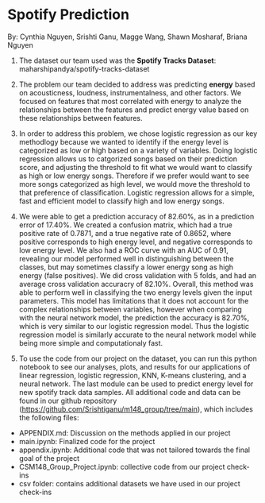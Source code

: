 # Spotify Prediction
By: Cynthia Nguyen, Srishti Ganu, Magge Wang, Shawn Mosharaf, Briana Nguyen

1. The dataset our team used was the **Spotify Tracks Dataset**: maharshipandya/spotify-tracks-dataset

2. The problem our team decided to address was predicting **energy** based on acousticness, loudness, instrumentalness, and other factors. We focused on features that most correlated with energy to analyze the relationships between the features and predict energy value based on these relationships between features. 

3.  In order to address this problem, we chose logistic regression as our key methodlogy because we wanted to identify if the energy level is categorized as low or high based on a variety of variables.  Doing logistic regression allows us to catgorized songs based on their prediction score, and adjusting the threshold to fit what we would want to classify as high or low energy songs.  Therefore if we prefer would want to see more songs categorized as high level, we would move the threshold to that preference of classification.  Logistic regression allows for a simple, fast and efficient model to classify high and low energy songs.

4.  We were able to get a prediction accuracy of 82.60%, as in a prediction error of 17.40%.  We created a confusion matrix, which had a true positive rate of 0.7871, and a true negative rate of 0.8652, where positive corresponds to high energy level, and negative corresponds to low energy level.  We also had a ROC curve with an AUC of 0.91, revealing our model performed well in distinguishing between the classes, but may sometimes classify a lower energy song as high energy (false positives).  We did cross validation with 5 folds, and had an average cross validation accuracry of 82.10%.  Overall, this method was able to perform well in classifying the two energy levels given the input parameters.  This model has limitations that it does not account for the complex relationships between variables, however when comparing with the neural network model, the prediction the accuracy is 82.70%, which is very similar to our logistic regression model.  Thus the logistic regression model is similarly accurate to the neural network model while being more simple and computationaly fast.

5. To use the code from our project on the dataset, you can run this python notebook to see our analyses, plots, and results for our applications of linear regression, logistic regression, KNN, K-means clustering, and a neural network. The last module can be used to predict energy level for new spotify track data samples. All additional code and data can be found in our github repository (https://github.com/Srishtiganu/m148_group/tree/main), which includes the following files:
  * APPENDIX.md: Discussion on the methods applied in our project
  * main.ipynb: Finalized code for the project
  * appendix.ipynb: Additional code that was not tailored towards the final goal of the project
  * CSM148_Group_Project.ipynb: collective code from our project check-ins
  * csv folder: contains additional datasets we have used in our project check-ins
